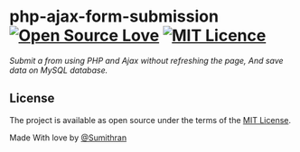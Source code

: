 # php-ajax-form-submission [![Open Source Love](https://badges.frapsoft.com/os/v1/open-source.png?v=103)](https://github.com/ellerbrock/open-source-badges/) [![MIT Licence](https://badges.frapsoft.com/os/mit/mit.png?v=103)](https://opensource.org/licenses/mit-license.php)

*Submit a from using PHP and Ajax without refreshing the page, And save data on MySQL database.*

## License

The project is available as open source under the terms of the [MIT License](https://opensource.org/licenses/MIT).

Made With love by [@Sumithran](https://sumithran.netlify.com)
